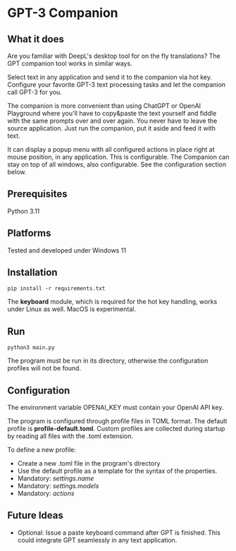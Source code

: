 # GPT-3 Companion

## What it does

Are you familiar with DeepL's desktop tool for on the fly translations?
The GPT companion tool works in similar ways.

Select text in any application and send it to the companion via hot key. 
Configure your favorite GPT-3 text processing tasks and let the companion call
GPT-3 for you.

The companion is more convenient than using ChatGPT or OpenAI Playground
where you'll have to copy&paste the text yourself and fiddle with the
same prompts over and over again. You never have to leave the source application. Just run the companion, put it aside and feed it with text.

It can display a popup menu with all configured actions in place right at mouse position, in any application. This is configurable. 
The Companion can stay on top of all windows, also configurable.
See the configuration section below.

## Prerequisites
Python 3.11

## Platforms

Tested and developed under Windows 11

## Installation
`pip install -r requirements.txt`

The **keyboard** module, which is required for the hot key handling, works under Linux as well. MacOS is experimental.

## Run

`python3 main.py`

The program must be run in its directory, otherwise the configuration profiles will not be found.

## Configuration
The environment variable OPENAI_KEY must contain your OpenAI API key.

The program is configured through profile files in TOML format. The default profile is **profile-default.toml**.
Custom profiles are collected during startup by reading all files with the .toml extension.
  
To define a new profile:
* Create a new .toml file in the program's directory
* Use the default profile as a template for the syntax of the properties.
* Mandatory: *settings.name*
* Mandatory: *settings.models*
* Mandatory: *actions*

## Future Ideas
* Optional: Issue a paste keyboard command after GPT is finished. This could integrate GPT seamlessly in any text application.
